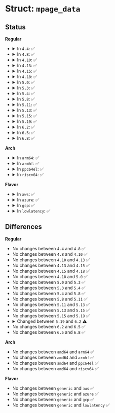 # Struct: <code>mpage_data</code>

## Status
<b>Regular</b>
<ul>
<li>
<details>
<summary>In <code>4.4</code>: ✅</summary>

```c
struct mpage_data {
    struct bio *bio;
    sector_t last_block_in_bio;
    get_block_t *get_block;
    unsigned int use_writepage;
};
```
</details>
</li>
<li>
<details>
<summary>In <code>4.8</code>: ✅</summary>

```c
struct mpage_data {
    struct bio *bio;
    sector_t last_block_in_bio;
    get_block_t *get_block;
    unsigned int use_writepage;
};
```
</details>
</li>
<li>
<details>
<summary>In <code>4.10</code>: ✅</summary>

```c
struct mpage_data {
    struct bio *bio;
    sector_t last_block_in_bio;
    get_block_t *get_block;
    unsigned int use_writepage;
};
```
</details>
</li>
<li>
<details>
<summary>In <code>4.13</code>: ✅</summary>

```c
struct mpage_data {
    struct bio *bio;
    sector_t last_block_in_bio;
    get_block_t *get_block;
    unsigned int use_writepage;
};
```
</details>
</li>
<li>
<details>
<summary>In <code>4.15</code>: ✅</summary>

```c
struct mpage_data {
    struct bio *bio;
    sector_t last_block_in_bio;
    get_block_t *get_block;
    unsigned int use_writepage;
};
```
</details>
</li>
<li>
<details>
<summary>In <code>4.18</code>: ✅</summary>

```c
struct mpage_data {
    struct bio *bio;
    sector_t last_block_in_bio;
    get_block_t *get_block;
    unsigned int use_writepage;
};
```
</details>
</li>
<li>
<details>
<summary>In <code>5.0</code>: ✅</summary>

```c
struct mpage_data {
    struct bio *bio;
    sector_t last_block_in_bio;
    get_block_t *get_block;
    unsigned int use_writepage;
};
```
</details>
</li>
<li>
<details>
<summary>In <code>5.3</code>: ✅</summary>

```c
struct mpage_data {
    struct bio *bio;
    sector_t last_block_in_bio;
    get_block_t *get_block;
    unsigned int use_writepage;
};
```
</details>
</li>
<li>
<details>
<summary>In <code>5.4</code>: ✅</summary>

```c
struct mpage_data {
    struct bio *bio;
    sector_t last_block_in_bio;
    get_block_t *get_block;
    unsigned int use_writepage;
};
```
</details>
</li>
<li>
<details>
<summary>In <code>5.8</code>: ✅</summary>

```c
struct mpage_data {
    struct bio *bio;
    sector_t last_block_in_bio;
    get_block_t *get_block;
    unsigned int use_writepage;
};
```
</details>
</li>
<li>
<details>
<summary>In <code>5.11</code>: ✅</summary>

```c
struct mpage_data {
    struct bio *bio;
    sector_t last_block_in_bio;
    get_block_t *get_block;
    unsigned int use_writepage;
};
```
</details>
</li>
<li>
<details>
<summary>In <code>5.13</code>: ✅</summary>

```c
struct mpage_data {
    struct bio *bio;
    sector_t last_block_in_bio;
    get_block_t *get_block;
    unsigned int use_writepage;
};
```
</details>
</li>
<li>
<details>
<summary>In <code>5.15</code>: ✅</summary>

```c
struct mpage_data {
    struct bio *bio;
    sector_t last_block_in_bio;
    get_block_t *get_block;
    unsigned int use_writepage;
};
```
</details>
</li>
<li>
<details>
<summary>In <code>5.19</code>: ✅</summary>

```c
struct mpage_data {
    struct bio *bio;
    sector_t last_block_in_bio;
    get_block_t *get_block;
    unsigned int use_writepage;
};
```
</details>
</li>
<li>
<details>
<summary>In <code>6.2</code>: ✅</summary>

```c
struct mpage_data {
    struct bio *bio;
    sector_t last_block_in_bio;
    get_block_t *get_block;
};
```
</details>
</li>
<li>
<details>
<summary>In <code>6.5</code>: ✅</summary>

```c
struct mpage_data {
    struct bio *bio;
    sector_t last_block_in_bio;
    get_block_t *get_block;
};
```
</details>
</li>
<li>
<details>
<summary>In <code>6.8</code>: ✅</summary>

```c
struct mpage_data {
    struct bio *bio;
    sector_t last_block_in_bio;
    get_block_t *get_block;
};
```
</details>
</li>
</ul>
<b>Arch</b>
<ul>
<li>
<details>
<summary>In <code>arm64</code>: ✅</summary>

```c
struct mpage_data {
    struct bio *bio;
    sector_t last_block_in_bio;
    get_block_t *get_block;
    unsigned int use_writepage;
};
```
</details>
</li>
<li>
<details>
<summary>In <code>armhf</code>: ✅</summary>

```c
struct mpage_data {
    struct bio *bio;
    sector_t last_block_in_bio;
    get_block_t *get_block;
    unsigned int use_writepage;
};
```
</details>
</li>
<li>
<details>
<summary>In <code>ppc64el</code>: ✅</summary>

```c
struct mpage_data {
    struct bio *bio;
    sector_t last_block_in_bio;
    get_block_t *get_block;
    unsigned int use_writepage;
};
```
</details>
</li>
<li>
<details>
<summary>In <code>riscv64</code>: ✅</summary>

```c
struct mpage_data {
    struct bio *bio;
    sector_t last_block_in_bio;
    get_block_t *get_block;
    unsigned int use_writepage;
};
```
</details>
</li>
</ul>
<b>Flavor</b>
<ul>
<li>
<details>
<summary>In <code>aws</code>: ✅</summary>

```c
struct mpage_data {
    struct bio *bio;
    sector_t last_block_in_bio;
    get_block_t *get_block;
    unsigned int use_writepage;
};
```
</details>
</li>
<li>
<details>
<summary>In <code>azure</code>: ✅</summary>

```c
struct mpage_data {
    struct bio *bio;
    sector_t last_block_in_bio;
    get_block_t *get_block;
    unsigned int use_writepage;
};
```
</details>
</li>
<li>
<details>
<summary>In <code>gcp</code>: ✅</summary>

```c
struct mpage_data {
    struct bio *bio;
    sector_t last_block_in_bio;
    get_block_t *get_block;
    unsigned int use_writepage;
};
```
</details>
</li>
<li>
<details>
<summary>In <code>lowlatency</code>: ✅</summary>

```c
struct mpage_data {
    struct bio *bio;
    sector_t last_block_in_bio;
    get_block_t *get_block;
    unsigned int use_writepage;
};
```
</details>
</li>
</ul>

## Differences
<b>Regular</b>
<ul>
<li>
No changes between <code>4.4</code> and <code>4.8</code> ✅
</li>
<li>
No changes between <code>4.8</code> and <code>4.10</code> ✅
</li>
<li>
No changes between <code>4.10</code> and <code>4.13</code> ✅
</li>
<li>
No changes between <code>4.13</code> and <code>4.15</code> ✅
</li>
<li>
No changes between <code>4.15</code> and <code>4.18</code> ✅
</li>
<li>
No changes between <code>4.18</code> and <code>5.0</code> ✅
</li>
<li>
No changes between <code>5.0</code> and <code>5.3</code> ✅
</li>
<li>
No changes between <code>5.3</code> and <code>5.4</code> ✅
</li>
<li>
No changes between <code>5.4</code> and <code>5.8</code> ✅
</li>
<li>
No changes between <code>5.8</code> and <code>5.11</code> ✅
</li>
<li>
No changes between <code>5.11</code> and <code>5.13</code> ✅
</li>
<li>
No changes between <code>5.13</code> and <code>5.15</code> ✅
</li>
<li>
No changes between <code>5.15</code> and <code>5.19</code> ✅
</li>
<li>
<details>
<summary>Changed between <code>5.19</code> and <code>6.2</code> ⚠️</summary>
<ul>
<li>
<b>Field removed. </b>
<code>unsigned int use_writepage</code>
</li>
</ul>
</details>
</li>
<li>
No changes between <code>6.2</code> and <code>6.5</code> ✅
</li>
<li>
No changes between <code>6.5</code> and <code>6.8</code> ✅
</li>
</ul>
<b>Arch</b>
<ul>
<li>
No changes between <code>amd64</code> and <code>arm64</code> ✅
</li>
<li>
No changes between <code>amd64</code> and <code>armhf</code> ✅
</li>
<li>
No changes between <code>amd64</code> and <code>ppc64el</code> ✅
</li>
<li>
No changes between <code>amd64</code> and <code>riscv64</code> ✅
</li>
</ul>
<b>Flavor</b>
<ul>
<li>
No changes between <code>generic</code> and <code>aws</code> ✅
</li>
<li>
No changes between <code>generic</code> and <code>azure</code> ✅
</li>
<li>
No changes between <code>generic</code> and <code>gcp</code> ✅
</li>
<li>
No changes between <code>generic</code> and <code>lowlatency</code> ✅
</li>
</ul>
